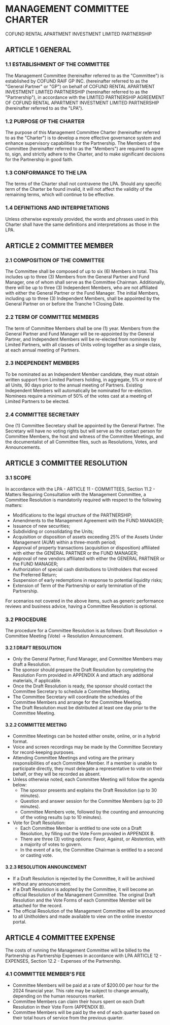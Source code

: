 
# MANAGEMENT COMMITTEE CHARTER
COFUND RENTAL APARTMENT INVESTMENT LIMITED PARTNERSHIP

## ARTICLE 1 GENERAL

### 1.1 ESTABLISHMENT OF THE COMMITTEE
The Management Committee (hereinafter referred to as the "Committee") is established by COFUND RAIF GP INC. (hereinafter referred to as the "General Partner" or "GP") on behalf of COFUND RENTAL APARTMENT INVESTMENT LIMITED PARTNERSHIP (hereinafter referred to as the "Partnership"), in accordance with the LIMITED PARTNERSHIP AGREEMENT OF COFUND RENTAL APARTMENT INVESTMENT LIMITED PARTNERSHIP (hereinafter referred to as the "LPA").

### 1.2 PURPOSE OF THE CHARTER
The purpose of this Management Committee Charter (hereinafter referred to as the "Charter") is to develop a more effective governance system and enhance supervisory capabilities for the Partnership. The Members of the Committee (hereinafter referred to as the "Members") are required to agree to, sign, and strictly adhere to the Charter, and to make significant decisions for the Partnership in good faith.

### 1.3 CONFORMANCE TO THE LPA
The terms of the Charter shall not contravene the LPA. Should any specific term of the Charter be found invalid, it will not affect the validity of the remaining terms, which will continue to be effective.

### 1.4 DEFINITIONS AND INTERPRETATIONS
Unless otherwise expressly provided, the words and phrases used in this Charter shall have the same definitions and interpretations as those in the LPA.


## ARTICLE 2 COMMITTEE MEMBER

### 2.1 COMPOSITION OF THE COMMITTEE
The Committee shall be composed of up to six (6) Members in total. This includes up to three (3) Members from the General Partner and Fund Manager, one of whom shall serve as the Committee Chairman. Additionally, there will be up to three (3) Independent Members, who are not affiliated with either the General Partner or the Fund Manager. The initial Members, including up to three (3) Independent Members, shall be appointed by the General Partner on or before the Tranche 1 Closing Date.

### 2.2 TERM OF COMMITTEE MEMBERS
The term of Committee Members shall be one (1) year. Members from the General Partner and Fund Manager will be re-appointed by the General Partner, and Independent Members will be re-elected from nominees by Limited Partners, with all classes of Units voting together as a single class, at each annual meeting of Partners.

### 2.3 INDEPENDENT MEMBERS
To be nominated as an Independent Member candidate, they must obtain written support from Limited Partners holding, in aggregate, 5% or more of all Units, 90 days prior to the annual meeting of Partners. Existing Independent Members will automatically be nominated for re-election. Nominees require a minimum of 50% of the votes cast at a meeting of Limited Partners to be elected.

### 2.4 COMMITTEE SECRETARY
One (1) Committee Secretary shall be appointed by the General Partner. The Secretary will have no voting rights but will serve as the contact person for Committee Members, the host and witness of the Committee Meetings, and the documentalist of all Committee files, such as Resolutions, Votes, and Announcements.


## ARTICLE 3 COMMITTEE RESOLUTION

### 3.1 SCOPE
In accordance with the LPA - ARTICLE 11 - COMMITTEES, Section 11.2 - Matters Requiring Consultation with the Management Committee, a Committee Resolution is mandatorily required with respect to the following matters:

- Modifications to the legal structure of the PARTNERSHIP;
- Amendments to the Management Agreement with the FUND MANAGER;
- Issuance of new securities;
- Subdividing or consolidating the Units;
- Acquisition or disposition of assets exceeding 25% of the Assets Under Management (AUM) within a three-month period;
- Approval of property transactions (acquisition or disposition) affiliated with either the GENERAL PARTNER or the FUND MANAGER;
- Approval of new vendors affiliated with either the GENERAL PARTNER or the FUND MANAGER;
- Authorization of special cash distributions to Unitholders that exceed the Preferred Return;
- Suspension of early redemptions in response to potential liquidity risks;
- Extension of Term of the Partnership or early termination of the Partnership.

For scenarios not covered in the above items, such as generic performance reviews and business advice, having a Committee Resolution is optional.

### 3.2 PROCEDURE
The procedure for a Committee Resolution is as follows: Draft Resolution → Committee Meeting (Vote) → Resolution Announcement.

#### 3.2.1 DRAFT RESOLUTION
- Only the General Partner, Fund Manager, and Committee Members may draft a Resolution.
- The sponsor should prepare the Draft Resolution by completing the Resolution Form provided in APPENDIX A and attach any additional materials, if applicable.
- Once the Draft Resolution is ready, the sponsor should contact the Committee Secretary to schedule a Committee Meeting.
- The Committee Secretary will coordinate the schedules of the Committee Members and arrange for the Committee Meeting.
- The Draft Resolution must be distributed at least one day prior to the Committee Meeting.

#### 3.2.2 COMMITTEE MEETING
- Committee Meetings can be hosted either onsite, online, or in a hybrid format.
- Voice and screen recordings may be made by the Committee Secretary for record-keeping purposes.
- Attending Committee Meetings and voting are the primary responsibilities of each Committee Member. If a member is unable to participate directly, they must delegate a representative to vote on their behalf, or they will be recorded as absent.
- Unless otherwise noted, each Committee Meeting will follow the agenda below:
	- The sponsor presents and explains the Draft Resolution (up to 30 minutes).
	- Question and answer session for the Committee Members (up to 20 minutes).
	- Committee Members vote, followed by the counting and announcing of the voting results (up to 10 minutes).
- Vote for Draft Resolution:
	- Each Committee Member is entitled to one vote on a Draft Resolution, by filling out the Vote Form provided in APPENDIX B.
	- There are three (3) voting options: Favor, Against, or Abstention, with a majority of votes to govern.
	- In the event of a tie, the Committee Chairman is entitled to a second or casting vote.

#### 3.2.3 RESOLUTION ANNOUNCEMENT
- If a Draft Resolution is rejected by the Committee, it will be archived without any announcement.
- If a Draft Resolution is adopted by the Committee, it will become an official Resolution of the Management Committee. The original Draft Resolution and the Vote Forms of each Committee Member will be attached for the record.
- The official Resolution of the Management Committee will be announced to all Unitholders and made available to view on the online investor portal.


## ARTICLE 4 COMMITTEE EXPENSE
The costs of running the Management Committee will be billed to the Partnership as Partnership Expenses in accordance with LPA ARTICLE 12 - EXPENSES, Section 12.2 - Expenses of the Partnership.

### 4.1 COMMITTEE MEMBER'S FEE
- Committee Members will be paid at a rate of $200.00 per hour for the 2024 financial year. This rate may be subject to change annually, depending on the human resources market.
- Committee Members can claim their hours spent on each Draft Resolution in their Vote Form (APPENDIX B).
- Committee Members will be paid by the end of each quarter based on their total hours of service from the previous quarter.